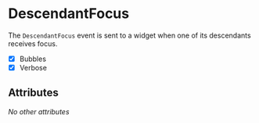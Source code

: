 # DescendantFocus

The `DescendantFocus` event is sent to a widget when one of its descendants receives focus.

- [x] Bubbles
- [x] Verbose

## Attributes

_No other attributes_
